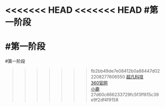 <<<<<<< HEAD
<<<<<<< HEAD
#第一阶段<br>
=======
#第一阶段
=======
#第一阶段<br>
>>>>>>> fb2bb49de7e08412b0a88447d022208277606550
<a href="https://zxcvbnm147mlp1784395960.github.io/code6/html/%E8%B6%85%E5%87%A1%E7%A7%91%E6%8A%80.html">超凡科技</a><br>
<a href="https://zxcvbnm147mlp1784395960.github.io/%E8%A6%83%E6%9F%B3%E5%B2%9A/html/360%E5%AE%98%E7%BD%91.html">360官网</a><br>
<a href="https://zxcvbnm147mlp1784395960.github.io/code9/html/xiaolu.html">小鹿</a><br>
>>>>>>> 27d60c866233729fc5f3ff815c39e9f2df4f9158
